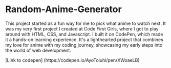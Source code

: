 # Random-Anime-Generator

<p>This project started as a fun way for me to pick what anime to watch next. It was my very first project I created at Code First Girls, where I got to play around with HTML, CSS, and Javascript. I built it on CodePen, which made it a hands-on learning experience. It's a lighthearted project that combines my love for anime with my coding journey, showcasing my early steps into the world of web development. </p>
[Link to codepen] (https://codepen.io/AyoToluhi/pen/XWoaeLB)

